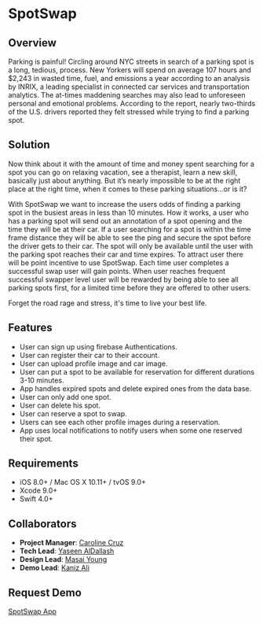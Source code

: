 # SpotSwap

## Overview
 Parking is painful! Circling around NYC streets in search of a parking spot is a long, tedious, process. New Yorkers will spend on average 107 hours and $2,243 in wasted time, fuel, and emissions a year according to an analysis by INRIX, a leading specialist in connected car services and transportation analytics. The at-times maddening searches may also lead to unforeseen personal and emotional problems. According to the report, nearly two-thirds of the U.S. drivers reported they felt stressed while trying to find a parking spot.

## Solution
Now think about it with the amount of time and money spent searching for a spot you can go on relaxing vacation, see a therapist, learn a new skill, basically just about anything. But it’s nearly impossible to be at the right place at the right time, when it comes to these parking situations…or is it?

With SpotSwap we want to increase the users odds of finding a parking spot in the busiest areas in less than 10 minutes. How it works, a user who has a parking spot will send out an annotation of a spot opening and the time they will be at their car. If a user searching for a spot is within the time frame distance they will be able to see the ping and secure the spot before the driver gets to their car. The spot will only be available until the user with the parking spot reaches their car and time expires. To attract user there will be point incentive to use SpotSwap. Each time user completes a successful swap user will gain points. When user reaches frequent successful swapper level user will be rewarded by being able to see all parking spots first, for a limited time before they are offered to other users.

Forget the road rage and stress, it's time to live your best life. 

## Features
- User can sign up using firebase Authentications.
- User can register their car to their account.
- User can upload profile image and car image.
- User can put a spot to be available for reservation for different durations 3-10 minutes.
- App handles expired spots and delete expired ones from the data base.
- User can only add one spot.
- User can delete his spot.
- User can reserve a spot to swap.
- Users can see each other profile images during  a reservation.
- App uses local notifications to notify users when some one reserved their spot.



## Requirements
- iOS 8.0+ / Mac OS X 10.11+ / tvOS 9.0+
- Xcode 9.0+
- Swift 4.0+

## Collaborators
- **Project Manager**: [Caroline Cruz](https://github.com/caroline608)
- **Tech Lead**: [Yaseen AlDallash](https://github.com/Yaseen-al)
- **Design Lead**: [Masai Young](https://github.com/SaiKhal)
- **Demo Lead**: [Kaniz Ali](https://github.com/knzknz)

## Request Demo
[SpotSwap App](https://spotswap.gr8.com)
